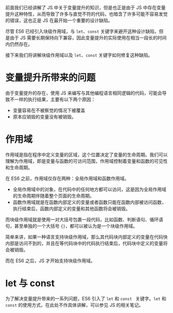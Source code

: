 前面我们已经讲解了 JS 中关于变量提升的知识，但是也正是由于 JS 中存在变量提升这种特性，从而导致了许多与直觉不符的代码，也暗含了许多可能不容易发觉的错误，这也正是 JS 在最开始一个重要的设计缺陷。

尽管 ES6 已经引入块级作用域，与 `let`、`const` 关键字来避开这种设计缺陷，但是由于 JS 需要长期保持向下兼容，因此变量提升的实际使用在相当一段长的时间内仍然存在。

接下来我们将讲解块级作用域以及 `let`、`const` 关键字如何修复这种缺陷。

# 变量提升所带来的问题

由于变量提升的存在，使用 JS 来编写与其他编程语言相同逻辑的代码，可能会导致不一样的执行结果，主要有以下两个原因：

+ 变量容易在不被察觉的情况下被覆盖
+ 原本应销毁的变量没有被销毁。

# 作用域

作用域是指在程序中定义变量的区域，这个位置决定了变量的生命周期。我们可以理解为作用域，即是变量与函数的可访问范围，作用域控制着变量和函数的可见性和生命周期。

在 ES6 之前，作用域仅存在两种：全局作用域和函数作用域。

+ 全局作用域中的对象，在代码中的任何地方都可以访问，这是因为全局作用域的生命周期伴随着整个页面的生命周期。
+ 函数作用域就是在函数内部定义的变量或者函数只能在函数内部被访问函数，执行结束后，函数内部定义的变量和其他函数将会被销毁。

而块级作用域就是使用一对大括号包裹一段代码，比如函数、判断语句、循环语句，甚至单独的一个大括号 `{}`，都可以被认为是一个块级作用域。

简单来讲，如果一种语言支持块级作用域，那么其代码块内部定义的变量在代码快内部是访问不到的，并且在等代码块中的代码执行结束后，代码块中定义的变量将会被销毁。

而在 ES6 之后，JS 才开始支持块级作用域。

# let 与 const

为了解决变量提升带来的一系列问题，ES6 引入了 `let` 和 `const ` 关键字。`let` 和 `const` 的使用方式，在此处不作具体讲解，可以参见 JS 的相关笔记。